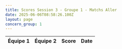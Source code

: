 ```yaml
---
title: Scores Session 3 - Groupe 1 - Matchs Aller
date: 2025-06-06T08:58:26.100Z
layout: page
concern_group: 1
---
```




| Équipe 1 | Équipe 2 | Score | Date |
|----------|----------|-------|------|

